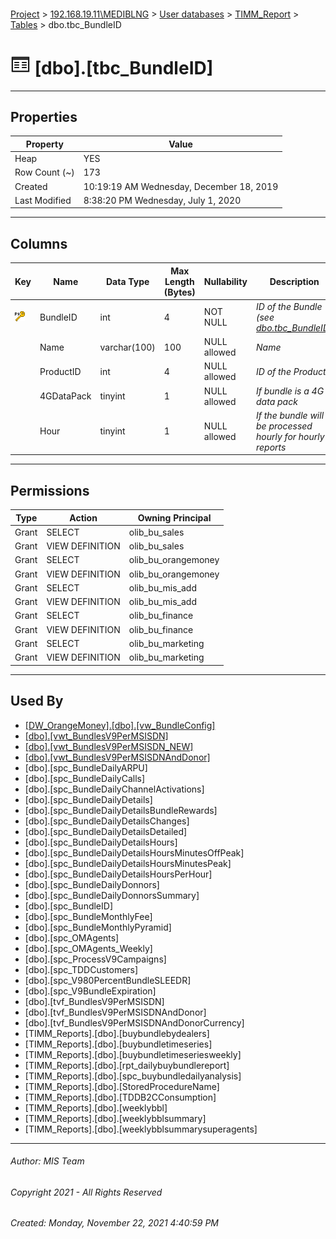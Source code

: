 #### 

[Project](../../../../index.md) > [192.168.19.11\\MEDIBLNG](../../../index.md) > [User databases](../../index.md) > [TIMM_Report](../index.md) > [Tables](Tables.md) > dbo.tbc_BundleID

# ![Tables](../../../../Images/Table32.png) [dbo].[tbc_BundleID]

---

## <a name="#properties"></a>Properties

| Property | Value |
|---|---|
| Heap | YES |
| Row Count (~) | 173 |
| Created | 10:19:19 AM Wednesday, December 18, 2019 |
| Last Modified | 8:38:20 PM Wednesday, July 1, 2020 |


---

## <a name="#columns"></a>Columns

| Key | Name | Data Type | Max Length (Bytes) | Nullability | Description |
|---|---|---|---|---|---|
| [![Primary Key PK_tbc_BundleID: BundleID](../../../../Images/pk.png)](#indexes) | BundleID | int | 4 | NOT NULL | _ID of the Bundle (see [dbo.tbc_BundleID](tbc_BundleID.md))_ |
|  | Name | varchar(100) | 100 | NULL allowed | _Name_ |
|  | ProductID | int | 4 | NULL allowed | _ID of the Product_ |
|  | 4GDataPack | tinyint | 1 | NULL allowed | _If bundle is a 4G data pack_ |
|  | Hour | tinyint | 1 | NULL allowed | _If the bundle will be processed hourly for hourly reports_ |


---

## <a name="#permissions"></a>Permissions

| Type | Action | Owning Principal |
|---|---|---|
| Grant | SELECT | olib_bu_sales |
| Grant | VIEW DEFINITION | olib_bu_sales |
| Grant | SELECT | olib_bu_orangemoney |
| Grant | VIEW DEFINITION | olib_bu_orangemoney |
| Grant | SELECT | olib_bu_mis_add |
| Grant | VIEW DEFINITION | olib_bu_mis_add |
| Grant | SELECT | olib_bu_finance |
| Grant | VIEW DEFINITION | olib_bu_finance |
| Grant | SELECT | olib_bu_marketing |
| Grant | VIEW DEFINITION | olib_bu_marketing |


---

## <a name="#usedby"></a>Used By

* [[DW_OrangeMoney].[dbo].[vw_BundleConfig]](../../DW_OrangeMoney/Views/vw_BundleConfig.md)
* [[dbo].[vwt_BundlesV9PerMSISDN]](../Views/vwt_BundlesV9PerMSISDN.md)
* [[dbo].[vwt_BundlesV9PerMSISDN_NEW]](../Views/vwt_BundlesV9PerMSISDN_NEW.md)
* [[dbo].[vwt_BundlesV9PerMSISDNAndDonor]](../Views/vwt_BundlesV9PerMSISDNAndDonor.md)
* [dbo].[spc_BundleDailyARPU]
* [dbo].[spc_BundleDailyCalls]
* [dbo].[spc_BundleDailyChannelActivations]
* [dbo].[spc_BundleDailyDetails]
* [dbo].[spc_BundleDailyDetailsBundleRewards]
* [dbo].[spc_BundleDailyDetailsChanges]
* [dbo].[spc_BundleDailyDetailsDetailed]
* [dbo].[spc_BundleDailyDetailsHours]
* [dbo].[spc_BundleDailyDetailsHoursMinutesOffPeak]
* [dbo].[spc_BundleDailyDetailsHoursMinutesPeak]
* [dbo].[spc_BundleDailyDetailsHoursPerHour]
* [dbo].[spc_BundleDailyDonnors]
* [dbo].[spc_BundleDailyDonnorsSummary]
* [dbo].[spc_BundleID]
* [dbo].[spc_BundleMonthlyFee]
* [dbo].[spc_BundleMonthlyPyramid]
* [dbo].[spc_OMAgents]
* [dbo].[spc_OMAgents_Weekly]
* [dbo].[spc_ProcessV9Campaigns]
* [dbo].[spc_TDDCustomers]
* [dbo].[spc_V980PercentBundleSLEEDR]
* [dbo].[spc_V9BundleExpiration]
* [dbo].[tvf_BundlesV9PerMSISDN]
* [dbo].[tvf_BundlesV9PerMSISDNAndDonor]
* [dbo].[tvf_BundlesV9PerMSISDNAndDonorCurrency]
* [TIMM_Reports].[dbo].[buybundlebydealers]
* [TIMM_Reports].[dbo].[buybundletimeseries]
* [TIMM_Reports].[dbo].[buybundletimeseriesweekly]
* [TIMM_Reports].[dbo].[rpt_dailybuybundlereport]
* [TIMM_Reports].[dbo].[spc_buybundledailyanalysis]
* [TIMM_Reports].[dbo].[StoredProcedureName]
* [TIMM_Reports].[dbo].[TDDB2CConsumption]
* [TIMM_Reports].[dbo].[weeklybbl]
* [TIMM_Reports].[dbo].[weeklybblsummary]
* [TIMM_Reports].[dbo].[weeklybblsummarysuperagents]


---

###### Author:  MIS Team

###### Copyright 2021 - All Rights Reserved

###### Created: Monday, November 22, 2021 4:40:59 PM

